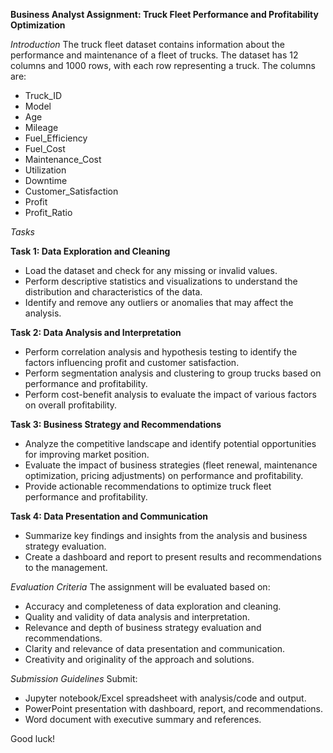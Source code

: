 **Business Analyst Assignment: Truck Fleet Performance and Profitability Optimization**

*Introduction*
The truck fleet dataset contains information about the performance and maintenance of a fleet of trucks. The dataset has 12 columns and 1000 rows, with each row representing a truck. The columns are:
- Truck_ID
- Model
- Age
- Mileage
- Fuel_Efficiency
- Fuel_Cost
- Maintenance_Cost
- Utilization
- Downtime
- Customer_Satisfaction
- Profit
- Profit_Ratio

*Tasks*

**Task 1: Data Exploration and Cleaning**
- Load the dataset and check for any missing or invalid values.
- Perform descriptive statistics and visualizations to understand the distribution and characteristics of the data.
- Identify and remove any outliers or anomalies that may affect the analysis.

**Task 2: Data Analysis and Interpretation**
- Perform correlation analysis and hypothesis testing to identify the factors influencing profit and customer satisfaction.
- Perform segmentation analysis and clustering to group trucks based on performance and profitability.
- Perform cost-benefit analysis to evaluate the impact of various factors on overall profitability.

**Task 3: Business Strategy and Recommendations**
- Analyze the competitive landscape and identify potential opportunities for improving market position.
- Evaluate the impact of business strategies (fleet renewal, maintenance optimization, pricing adjustments) on performance and profitability.
- Provide actionable recommendations to optimize truck fleet performance and profitability.

**Task 4: Data Presentation and Communication**
- Summarize key findings and insights from the analysis and business strategy evaluation.
- Create a dashboard and report to present results and recommendations to the management.

*Evaluation Criteria*
The assignment will be evaluated based on:
- Accuracy and completeness of data exploration and cleaning.
- Quality and validity of data analysis and interpretation.
- Relevance and depth of business strategy evaluation and recommendations.
- Clarity and relevance of data presentation and communication.
- Creativity and originality of the approach and solutions.

*Submission Guidelines*
Submit:
- Jupyter notebook/Excel spreadsheet with analysis/code and output.
- PowerPoint presentation with dashboard, report, and recommendations.
- Word document with executive summary and references.

Good luck!
